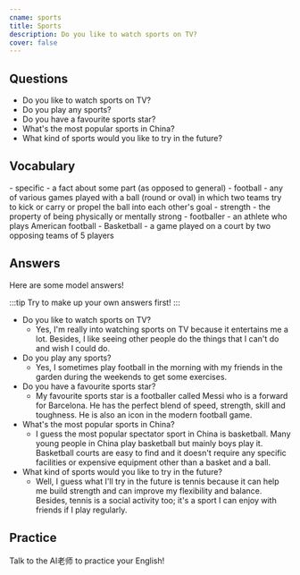 ```yaml
---
cname: sports
title: Sports
description: Do you like to watch sports on TV?
cover: false
---
```

<banner></banner>

## Questions

- Do you like to watch sports on TV?
- Do you play any sports?
- Do you have a favourite sports star?
- What&#39;s the most popular sports in China?
- What kind of sports would you like to try in the future?

## Vocabulary

<vocab-list>
- specific
  - a fact about some part (as opposed to general)
- football
  - any of various games played with a ball (round or oval) in which two teams try to kick or carry or propel the ball into each other&#39;s goal  
- strength
  - the property of being physically or mentally strong
- footballer
  - an athlete who plays American football  
- Basketball
  - a game played on a court by two opposing teams of 5 players

<!-- blank -->

</vocab-list>

## Answers
Here are some model answers!

:::tip
Try to make up your own answers first!
:::

- Do you like to watch sports on TV?
  - Yes, I&#39;m really into watching sports on TV because it entertains me a lot. Besides, I like seeing other people do the things that I can&#39;t do and wish I could do.
- Do you play any sports?
  - Yes, I sometimes play football in the morning with my friends in the garden during the weekends to get some exercises.
- Do you have a favourite sports star?
  - My favourite sports star is a footballer called Messi who is a forward for Barcelona. He has the perfect blend of speed, strength, skill and toughness. He is also an icon in the modern football game.
- What&#39;s the most popular sports in China?
  - I guess the most popular spectator sport in China is basketball. Many young people in China play basketball but mainly boys play it. Basketball courts are easy to find and it doesn&#39;t require any specific facilities or expensive equipment other than a basket and a ball.
- What kind of sports would you like to try in the future?
  - Well, I guess what I&#39;ll try in the future is tennis because it can help me build strength and can improve my flexibility and balance. Besides, tennis is a social activity too; it&#39;s a sport I can enjoy with friends if I play regularly.

## Practice
Talk to the AI老师 to practice your English!
<qrfooter></qrfooter>




